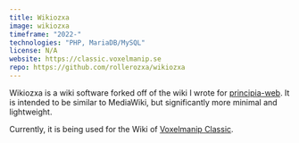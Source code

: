```yaml
---
title: Wikiozxa
image: wikiozxa
timeframe: "2022-"
technologies: "PHP, MariaDB/MySQL"
license: N/A
website: https://classic.voxelmanip.se
repo: https://github.com/rollerozxa/wikiozxa
---
```


Wikiozxa is a wiki software forked off of the wiki I wrote for [principia-web](/projects/principia-web). It is intended to be similar to MediaWiki, but significantly more minimal and lightweight.

Currently, it is being used for the Wiki of [Voxelmanip Classic](https://classic.voxelmanip.se/wiki/).
